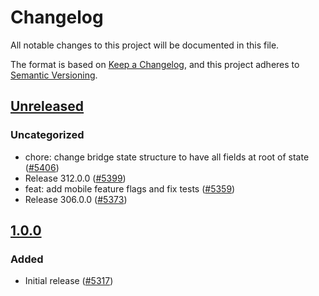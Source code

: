 # Changelog

All notable changes to this project will be documented in this file.

The format is based on [Keep a Changelog](https://keepachangelog.com/en/1.0.0/),
and this project adheres to [Semantic Versioning](https://semver.org/spec/v2.0.0.html).

## [Unreleased]

### Uncategorized

- chore: change bridge state structure to have all fields at root of state ([#5406](https://github.com/MetaMask/core/pull/5406))
- Release 312.0.0 ([#5399](https://github.com/MetaMask/core/pull/5399))
- feat: add mobile feature flags and fix tests ([#5359](https://github.com/MetaMask/core/pull/5359))
- Release 306.0.0 ([#5373](https://github.com/MetaMask/core/pull/5373))

## [1.0.0]

### Added

- Initial release ([#5317](https://github.com/MetaMask/core/pull/5317))

[Unreleased]: https://github.com/MetaMask/core/compare/@metamask/bridge-controller@1.0.0...HEAD
[1.0.0]: https://github.com/MetaMask/core/releases/tag/@metamask/bridge-controller@1.0.0
